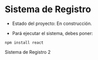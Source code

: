 <h1> Sistema de Registro</h1>

- Estado del proyecto: En construcción.

- Pará ejecutar el sistema, debes poner:

```npm install react```

Sistema de Registro 2
